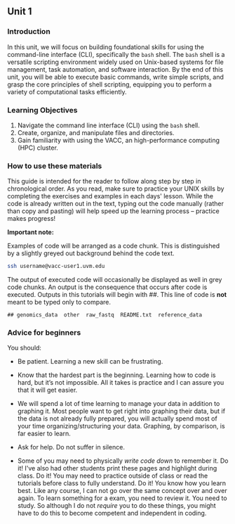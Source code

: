 ## Unit 1

### Introduction 

In this unit, we will focus on building foundational skills for using the command-line interface (CLI), specifically the `bash` shell. The `bash` shell is a versatile scripting environment widely used on Unix-based systems for file management, task automation, and software interaction. By the end of this unit, you will be able to execute basic commands, write simple scripts, and grasp the core principles of shell scripting, equipping you to perform a variety of computational tasks efficiently.


### Learning Objectives

1.	Navigate the command line interface (CLI) using the `bash` shell. 
2.	Create, organize, and manipulate files and directories.  
3.	Gain familiarity with using the VACC, an high-performance computing (HPC) cluster. 

### How to use these materials 

This guide is intended for the reader to follow along step by step in chronological order. As you read, make sure to practice your UNIX skills by completing the exercises and examples in each days' lesson. While the code is already written out in the text, typing out the code manually (rather than copy and pasting) will help speed up the learning process – practice makes progress!

**Important note:** 

Examples of code will be arranged as a code chunk. This is distinguished by a slightly greyed out background behind the code text. 

```bash 
ssh username@vacc-user1.uvm.edu 
```

The output of executed code will occasionally be displayed as well in grey code chunks. An output is the consequence that occurs after code is executed. Outputs in this tutorials will begin with ##. This line of code is **not** meant to be typed only to compare. 

``` 
## genomics_data  other  raw_fastq  README.txt  reference_data 
```

### Advice for beginners 

You should:

+ Be patient. Learning a new skill can be frustrating. 

+ Know that the hardest part is the beginning. Learning how to code is hard, but it’s not impossible. All it takes is practice and I can assure you that it will get easier. 

+ We will spend a lot of time learning to manage your data in addition to graphing it. Most people want to get right into graphing their data, but if the data is not already fully prepared, you will actually spend most of your time organizing/structuring your data. Graphing, by comparison, is far easier to learn.

+ Ask for help. Do not suffer in silence.

+ Some of you may need to physically *write code down* to remember it. Do it! I've also had other students print these pages and highlight during class. Do it! You may need to practice outside of class or read the tutorials before class to fully understand. Do it! You know how you learn best. Like any course, I can not go over the same concept over and over again. To learn something for a exam, you need to review it. You need to study. So although I do not *require* you to do these things, you might have to do this to become competent and independent in coding. 


